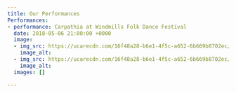 ```yaml
---
title: Our Performances
Performances:
- performance: Carpathia at Windmills Folk Dance Festival
  date: 2018-05-06 21:00:00 +0000
  image:
  - img_src: https://ucarecdn.com/16f48a28-b6e1-4f5c-a652-6b669b8702ec/-/preview/
    image_alt: 
  - img_src: https://ucarecdn.com/16f48a28-b6e1-4f5c-a652-6b669b8702ec/-/preview/
    image_alt: 
  images: []

---
```

